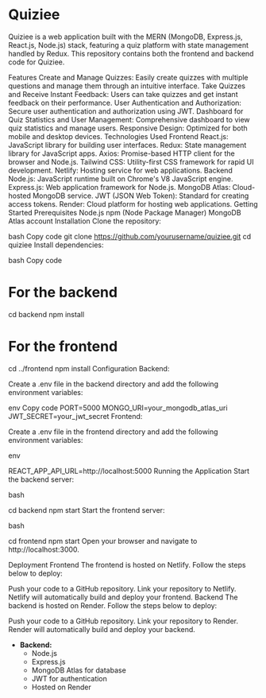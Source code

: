 # Quiziee
 
Quiziee is a web application built with the MERN (MongoDB, Express.js, React.js, Node.js) stack, featuring a quiz platform with state management handled by Redux. This repository contains both the frontend and backend code for Quiziee.
   
Features
Create and Manage Quizzes: Easily create quizzes with multiple questions and manage them through an intuitive interface.
Take Quizzes and Receive Instant Feedback: Users can take quizzes and get instant feedback on their performance.
User Authentication and Authorization: Secure user authentication and authorization using JWT.
Dashboard for Quiz Statistics and User Management: Comprehensive dashboard to view quiz statistics and manage users.
Responsive Design: Optimized for both mobile and desktop devices.
Technologies Used
Frontend
React.js: JavaScript library for building user interfaces.
Redux: State management library for JavaScript apps.
Axios: Promise-based HTTP client for the browser and Node.js.
Tailwind CSS: Utility-first CSS framework for rapid UI development.
Netlify: Hosting service for web applications.
Backend
Node.js: JavaScript runtime built on Chrome's V8 JavaScript engine.
Express.js: Web application framework for Node.js.
MongoDB Atlas: Cloud-hosted MongoDB service.
JWT (JSON Web Token): Standard for creating access tokens.
Render: Cloud platform for hosting web applications.
Getting Started
Prerequisites
Node.js
npm (Node Package Manager)
MongoDB Atlas account
Installation
Clone the repository:

bash
Copy code
git clone https://github.com/yourusername/quiziee.git
cd quiziee
Install dependencies:

bash
Copy code
# For the backend
cd backend
npm install

# For the frontend
cd ../frontend
npm install
Configuration
Backend:

Create a .env file in the backend directory and add the following environment variables:

env
Copy code
PORT=5000
MONGO_URI=your_mongodb_atlas_uri
JWT_SECRET=your_jwt_secret
Frontend:

Create a .env file in the frontend directory and add the following environment variables:

env

REACT_APP_API_URL=http://localhost:5000
Running the Application
Start the backend server:

bash

cd backend
npm start
Start the frontend server:

bash

cd frontend
npm start
Open your browser and navigate to http://localhost:3000.

Deployment
Frontend
The frontend is hosted on Netlify. Follow the steps below to deploy:

Push your code to a GitHub repository.
Link your repository to Netlify.
Netlify will automatically build and deploy your frontend.
Backend
The backend is hosted on Render. Follow the steps below to deploy:

Push your code to a GitHub repository.
Link your repository to Render.
Render will automatically build and deploy your backend.
- **Backend:**
  - Node.js
  - Express.js
  - MongoDB Atlas for database
  - JWT for authentication
  - Hosted on Render
